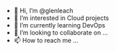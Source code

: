 - 👋 Hi, I’m @glenleach
- 👀 I’m interested in Cloud projects
- 🌱 I’m currently learning DevOps
- 💞️ I’m looking to collaborate on ...
- 📫 How to reach me ...

<!---
glenleach/glenleach is a ✨ special ✨ repository because its `README.md` (this file) appears on your GitHub profile.
You can click the Preview link to take a look at your changes.
--->
